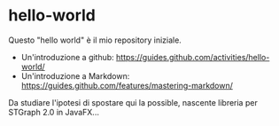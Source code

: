 # hello-world
Questo "hello world" è il mio repository iniziale.

* Un'introduzione a github: https://guides.github.com/activities/hello-world/
* Un'introduzione a Markdown: https://guides.github.com/features/mastering-markdown/

Da studiare l'ipotesi di spostare qui la possible, nascente libreria per STGraph 2.0 in JavaFX...  

